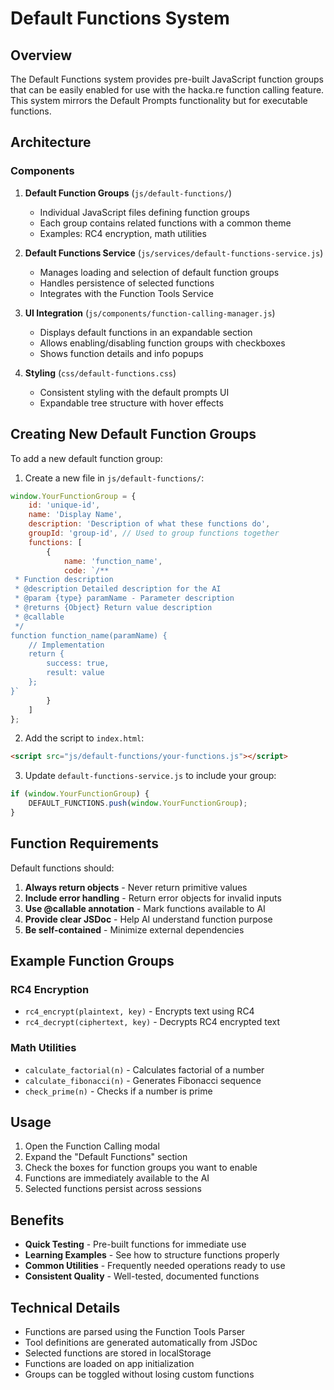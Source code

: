 # Default Functions System

## Overview

The Default Functions system provides pre-built JavaScript function groups that can be easily enabled for use with the hacka.re function calling feature. This system mirrors the Default Prompts functionality but for executable functions.

## Architecture

### Components

1. **Default Function Groups** (`js/default-functions/`)
   - Individual JavaScript files defining function groups
   - Each group contains related functions with a common theme
   - Examples: RC4 encryption, math utilities

2. **Default Functions Service** (`js/services/default-functions-service.js`)
   - Manages loading and selection of default function groups
   - Handles persistence of selected functions
   - Integrates with the Function Tools Service

3. **UI Integration** (`js/components/function-calling-manager.js`)
   - Displays default functions in an expandable section
   - Allows enabling/disabling function groups with checkboxes
   - Shows function details and info popups

4. **Styling** (`css/default-functions.css`)
   - Consistent styling with the default prompts UI
   - Expandable tree structure with hover effects

## Creating New Default Function Groups

To add a new default function group:

1. Create a new file in `js/default-functions/`:

```javascript
window.YourFunctionGroup = {
    id: 'unique-id',
    name: 'Display Name',
    description: 'Description of what these functions do',
    groupId: 'group-id', // Used to group functions together
    functions: [
        {
            name: 'function_name',
            code: `/**
 * Function description
 * @description Detailed description for the AI
 * @param {type} paramName - Parameter description
 * @returns {Object} Return value description
 * @callable
 */
function function_name(paramName) {
    // Implementation
    return {
        success: true,
        result: value
    };
}`
        }
    ]
};
```

2. Add the script to `index.html`:
```html
<script src="js/default-functions/your-functions.js"></script>
```

3. Update `default-functions-service.js` to include your group:
```javascript
if (window.YourFunctionGroup) {
    DEFAULT_FUNCTIONS.push(window.YourFunctionGroup);
}
```

## Function Requirements

Default functions should:

1. **Always return objects** - Never return primitive values
2. **Include error handling** - Return error objects for invalid inputs
3. **Use @callable annotation** - Mark functions available to AI
4. **Provide clear JSDoc** - Help AI understand function purpose
5. **Be self-contained** - Minimize external dependencies

## Example Function Groups

### RC4 Encryption
- `rc4_encrypt(plaintext, key)` - Encrypts text using RC4
- `rc4_decrypt(ciphertext, key)` - Decrypts RC4 encrypted text

### Math Utilities
- `calculate_factorial(n)` - Calculates factorial of a number
- `calculate_fibonacci(n)` - Generates Fibonacci sequence
- `check_prime(n)` - Checks if a number is prime

## Usage

1. Open the Function Calling modal
2. Expand the "Default Functions" section
3. Check the boxes for function groups you want to enable
4. Functions are immediately available to the AI
5. Selected functions persist across sessions

## Benefits

- **Quick Testing** - Pre-built functions for immediate use
- **Learning Examples** - See how to structure functions properly
- **Common Utilities** - Frequently needed operations ready to use
- **Consistent Quality** - Well-tested, documented functions

## Technical Details

- Functions are parsed using the Function Tools Parser
- Tool definitions are generated automatically from JSDoc
- Selected functions are stored in localStorage
- Functions are loaded on app initialization
- Groups can be toggled without losing custom functions